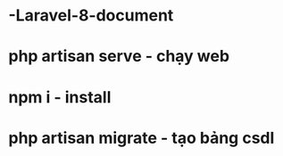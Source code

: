 # -Laravel-8-document

# php artisan serve - chạy web
# npm i - install
# php artisan migrate - tạo bảng csdl
